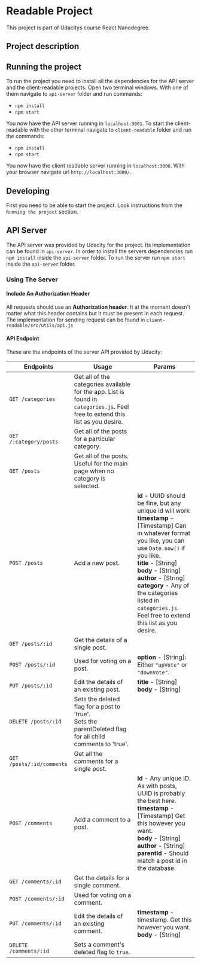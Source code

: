 # Readable Project

This project is part of Udacitys course React Nanodegree.


## Project description


## Running the project

To run the project you need to install all the dependencies for the API server and the client-readable projects. Open two terminal windows. With one of them navigate to `api-server` folder and run commands:

* `npm install`
* `npm start`

You now have the API server running in `localhost:3001`. To start the client-readable with the other
terminal navigate to `client-readable` folder and run the commands:

* `npm install`
* `npm start`

You now have the client readable server running in `localhost:3000`. With your browser navigate url `http://localhost:3000/`.


## Developing

First you need to be able to start the project. Look instructions from the `Running the project` section.


## API Server

The API server was provided by Udacity for the project. Its implementation can be found in
`api-server`. In order to install the servers dependencies run `npm install` inside the `api-server`
folder. To run the server run `npm start` inside the `api-server` folder.

### Using The Server

#### Include An Authorization Header

All requests should use an **Authorization header**. It at the moment doesn't matter what this
header contains but it must be present in each request. The implementation for sending request
can be found in `client-readable/src/utils/api.js`

#### API Endpoint

These are the endpoints of the server API provided by Udacity:

| Endpoints       | Usage          | Params         |
|-----------------|----------------|----------------|
| `GET /categories` | Get all of the categories available for the app. List is found in `categories.js`. Feel free to extend this list as you desire. |  |
| `GET /:category/posts` | Get all of the posts for a particular category. |  |
| `GET /posts` | Get all of the posts. Useful for the main page when no category is selected. |  |
| `POST /posts` | Add a new post. | **id** - UUID should be fine, but any unique id will work <br> **timestamp** - [Timestamp] Can in whatever format you like, you can use `Date.now()` if you like. <br> **title** - [String] <br> **body** - [String] <br> **author** - [String] <br> **category** -  Any of the categories listed in `categories.js`. Feel free to extend this list as you desire. |
| `GET /posts/:id` | Get the details of a single post. | |
| `POST /posts/:id` | Used for voting on a post. | **option** - [String]: Either `"upVote"` or `"downVote"`. |
| `PUT /posts/:id` | Edit the details of an existing post. | **title** - [String] <br> **body** - [String] |
| `DELETE /posts/:id` | Sets the deleted flag for a post to 'true'. <br> Sets the parentDeleted flag for all child comments to 'true'. | |
| `GET /posts/:id/comments` | Get all the comments for a single post. | |
| `POST /comments` | Add a comment to a post. | **id** - Any unique ID. As with posts, UUID is probably the best here. <br> **timestamp** - [Timestamp] Get this however you want. <br> **body** - [String] <br> **author** - [String] <br> **parentId** - Should match a post id in the database. |
| `GET /comments/:id` | Get the details for a single comment. | |
| `POST /comments/:id` | Used for voting on a comment. | |
| `PUT /comments/:id` | Edit the details of an existing comment. | **timestamp** - timestamp. Get this however you want. <br> **body** - [String] |
| `DELETE /comments/:id` | Sets a comment's deleted flag to `true`. | &nbsp; |


